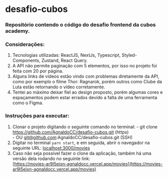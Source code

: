 # desafio-cubos

### Repositório contendo o código do desafio frontend da cubos academy.

### Considerações:
  1. Tecnologias utilizadas: ReactJS, NextJs, Typescript, Styled-Components, Zustand, React Query.
  2. A API não permite paginação com 5 elementos, por isso no projeto foi feita com 20 por página.
  3. Alguns links de vídeos estão vindo com problemas diretamente da API, como por exemplo o filme Thor: Ragnarok, porém outros como Clube da Luta estão retornando o vídeo corretamente. 
  4. Tentei ao máximo deixar fiel ao design proposto, porém algumas cores e espaçamentos podem estar errados devido a falta de uma ferramenta como o Figma. 

### Instruções para executar:  
  1. Clonar o projeto digitando o seguinte comando no terminal:
    - git clone https://github.com/AgnaldoCC/desafio-cubos.git (https) <br>
    - OU git@github.com:AgnaldoCC/desafio-cubos.git (SSH)
  2. Digitar no terminal `yarn start`, e em seguida, abrir o navegador na seguinte URL: [localhost:3000/movies](localhost:3000/movies)
  3. Caso não seja possível fazer o clone da aplicação, também há uma versão dela rodando no seguinte link: <br>[https://movies-ar9l5ejxn-agnaldocc.vercel.app/movies](https://movies-ar9l5ejxn-agnaldocc.vercel.app/movies)